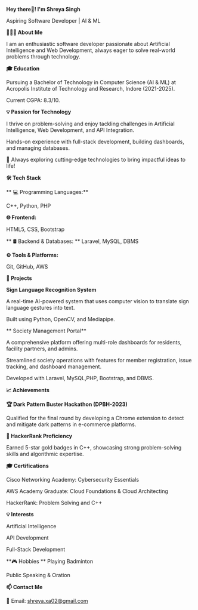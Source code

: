 


**Hey there👋! I'm Shreya Singh**

Aspiring Software Developer | AI & ML 

**👨🏻‍💻 About Me**

I am an enthusiastic software developer passionate about Artificial Intelligence and Web Development, always eager to solve real-world problems through technology.

**🎓 Education**

Pursuing a Bachelor of Technology in Computer Science (AI & ML) at Acropolis Institute of Technology and Research, Indore (2021-2025).

Current CGPA: 8.3/10.

**💡 Passion for Technology**

I thrive on problem-solving and enjoy tackling challenges in Artificial Intelligence, Web Development, and API Integration.


Hands-on experience with full-stack development, building dashboards, and managing databases.


🤖 Always exploring cutting-edge technologies to bring impactful ideas to life!


**🛠 Tech Stack**

**
💻 Programming Languages:**

C++, Python, PHP


**🌐 Frontend:**

HTML5, CSS, Bootstrap

**
🛢 Backend & Databases:
**
Laravel, MySQL, DBMS


**⚙️ Tools & Platforms:**

Git, GitHub, AWS


**🚀 Projects**


**Sign Language Recognition System**

A real-time AI-powered system that uses computer vision to translate sign language gestures into text.

Built using Python, OpenCV, and Mediapipe.

**
Society Management Portal**

A comprehensive platform offering multi-role dashboards for residents, facility partners, and admins.

Streamlined society operations with features for member registration, issue tracking, and dashboard management.

Developed with Laravel, MySQL,PHP, Bootstrap, and DBMS.


**📈 Achievements**


**🏆 Dark Pattern Buster Hackathon (DPBH-2023)**

Qualified for the final round by developing a Chrome extension to detect and mitigate dark patterns in e-commerce platforms.


**🌟 HackerRank Proficiency**

Earned 5-star gold badges in C++, showcasing strong problem-solving skills and algorithmic expertise.


**🎓 Certifications**

Cisco Networking Academy: Cybersecurity Essentials

AWS Academy Graduate: Cloud Foundations & Cloud Architecting

HackerRank: Problem Solving and C++


**💡 Interests**

Artificial Intelligence

API Development

Full-Stack Development


**🎮 Hobbies
**
Playing Badminton

Public Speaking & Oration


**📫 Contact Me**

📧 Email: shreya.xa02@gmail.com

